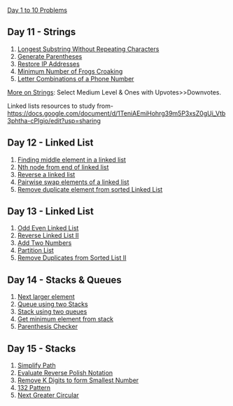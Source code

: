 [Day 1 to 10 Problems ](https://github.com/AasthaGithub/DSA_Team12_Uplift_Project/blob/master/ReadME_1to10.md)

## Day 11 - Strings

1. [Longest Substring Without Repeating Characters](https://leetcode.com/problems/longest-substring-without-repeating-characters/)
2. [Generate Parentheses](https://leetcode.com/problems/generate-parentheses/)
3. [Restore IP Addresses](https://leetcode.com/problems/restore-ip-addresses/)
4. [Minimum Number of Frogs Croaking](https://leetcode.com/problems/minimum-number-of-frogs-croaking/)
5. [Letter Combinations of a Phone Number](https://leetcode.com/problems/letter-combinations-of-a-phone-number/)<br>

[More on Strings](https://leetcode.com/tag/string/): Select Medium Level & Ones with Upvotes>>Downvotes. <br>

Linked lists resources to study from- https://docs.google.com/document/d/1TeniAEmiHohrg39m5P3xsZ0gUi_Vtb3phtha-cPIgio/edit?usp=sharing

## Day 12 - Linked List
1. [Finding middle element in a linked list](https://practice.geeksforgeeks.org/problems/finding-middle-element-in-a-linked-list/1) <br>
2. [Nth node from end of linked list](https://practice.geeksforgeeks.org/problems/nth-node-from-end-of-linked-list/1) <br>
3. [Reverse a linked list](https://practice.geeksforgeeks.org/problems/reverse-a-linked-list/1) <br>
4. [Pairwise swap elements of a linked list](https://practice.geeksforgeeks.org/problems/pairwise-swap-elements-of-a-linked-list-by-swapping-data/1) <br>
5. [Remove duplicate element from sorted Linked List](https://practice.geeksforgeeks.org/problems/remove-duplicate-element-from-sorted-linked-list/1) <br>

## Day 13 - Linked List
1. [Odd Even Linked List](https://leetcode.com/problems/odd-even-linked-list/) <br>
2. [Reverse Linked List II](https://leetcode.com/problems/reverse-linked-list-ii/) <br>
3. [Add Two Numbers](https://leetcode.com/problems/add-two-numbers/) <br>
4. [Partition List](https://leetcode.com/problems/partition-list/)
5. [Remove Duplicates from Sorted List II](https://leetcode.com/problems/remove-duplicates-from-sorted-list-ii/) <br>

## Day 14 - Stacks & Queues
1. [Next larger element](https://practice.geeksforgeeks.org/problems/next-larger-element/0) <br>
2. [Queue using two Stacks](https://practice.geeksforgeeks.org/problems/queue-using-two-stacks/1) <br>
3. [Stack using two queues](https://practice.geeksforgeeks.org/problems/stack-using-two-queues/1) <br>
4. [Get minimum element from stack](https://practice.geeksforgeeks.org/problems/get-minimum-element-from-stack/1) <br>
5. [Parenthesis Checker](https://practice.geeksforgeeks.org/problems/parenthesis-checker/0) <br>

## Day 15 - Stacks 
1. [Simplify Path](https://leetcode.com/problems/simplify-path/) <br>
2. [Evaluate Reverse Polish Notation](https://leetcode.com/problems/evaluate-reverse-polish-notation/) <br>
3. [Remove K Digits to form Smallest Number](https://leetcode.com/problems/remove-k-digits/) <br>
4. [132 Pattern](https://leetcode.com/problems/132-pattern/) <br>
5. [Next Greater Circular](https://leetcode.com/problems/next-greater-element-ii/) <br>

